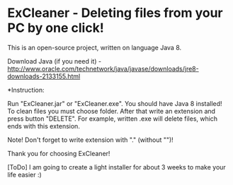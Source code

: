 # ExCleaner - Deleting files from your PC by one click!
This is an open-source project, written on language Java 8.

Download Java (if you need it) - http://www.oracle.com/technetwork/java/javase/downloads/jre8-downloads-2133155.html

*Instruction:

Run "ExCleaner.jar" or "ExCleaner.exe".
You should have Java 8 installed!
To clean files you must choose folder. 
After that write an extension and press button "DELETE".
For example, written .exe will delete files, which ends with this extension.

Note! Don't forget to write extension with "." (without "")!

Thank you for choosing ExCleaner!

[ToDo] I am going to create a light installer for about 3 weeks to make your life easier :)
